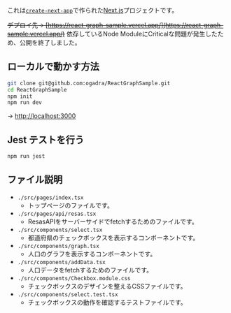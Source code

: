 これは[`create-next-app`](https://github.com/vercel/next.js/tree/canary/packages/create-next-app)で作られた[Next.js](https://nextjs.org/)プロジェクトです。

~~デプロイ先-> [https://react-graph-sample.vercel.app/](https://react-graph-sample.vercel.app/)~~
依存しているNode ModuleにCriticalな問題が発生したため、公開を終了しました。


## ローカルで動かす方法

```bash
git clone git@github.com:ogadra/ReactGraphSample.git
cd ReactGraphSample
npm init
npm run dev
```
-> [http://localhost:3000](http://localhost:3000)

## Jest テストを行う
```bash
npm run jest
```

## ファイル説明

- `./src/pages/index.tsx`
    - トップページのファイルです。
- `./src/pages/api/resas.tsx`
    - ResasAPIをサーバーサイドでfetchするためのファイルです。
- `./src/components/select.tsx`
    - 都道府県のチェックボックスを表示するコンポーネントです。
- `./src/components/graph.tsx`
    - 人口のグラフを表示するコンポーネントです。
- `./src/components/addData.tsx`
    - 人口データをfetchするためのファイルです。
- `./src/components/Checkbox.module.css`
    - チェックボックスのデザインを整えるCSSファイルです。
- `./src/components/select.test.tsx`
    - チェックボックスの動作を確認するテストファイルです。
